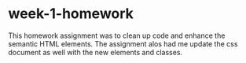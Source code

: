 # week-1-homework

This homework assignment was to clean up code and enhance the semantic HTML elements.
The assignment alos had me update the css document as well with the new elements and classes.
